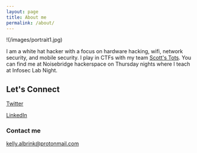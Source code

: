 ```yaml
---
layout: page
title: About me
permalink: /about/
---
```


!(/images/portrait1.jpg)


I am a white hat hacker with a focus on hardware hacking, wifi, network security, and mobile security. I play in CTFs with my team [Scott's Tots](https://ctftime.org/team/33841). You can find me at Noisebridge hackerspace on Thursday nights where I teach at Infosec Lab Night.

## Let's Connect

[Twitter](https://twitter.com/Justified_Salt)

[LinkedIn](https://linkedin.com/in/kellyalbrink)

### Contact me

[kelly.albrink@protonmail.com](mailto:kelly.albrink@protonmail.com)
